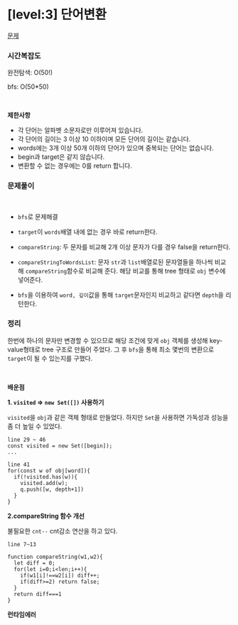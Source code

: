 # [level:3] 단어변환

[문제](https://school.programmers.co.kr/learn/courses/30/lessons/43163)

### 시간복잡도

완전탐색: O(50!)

bfs: O(50\*50)

<br>

**제한사항**

- 각 단어는 알파벳 소문자로만 이루어져 있습니다.
- 각 단어의 길이는 3 이상 10 이하이며 모든 단어의 길이는 같습니다.
- words에는 3개 이상 50개 이하의 단어가 있으며 중복되는 단어는 없습니다.
- begin과 target은 같지 않습니다.
- 변환할 수 없는 경우에는 0를 return 합니다.

### 문제풀이

<br>

- `bfs`로 문제해결

- `target`이 `words`배열 내에 없는 경우 바로 return한다.
- `compareString`: 두 문자를 비교해 2개 이상 문자가 다를 경우 false을 return한다.
- `compareStringToWordsList`: 문자 `str`과 `list`배열로된 문자열들을 하나씩 비교해 `compareString`함수로 비교해 준다. 해당 비교를 통해 tree 형태로 `obj` 변수에 넣어준다.
- `bfs`을 이용하여 `word, 깊이`값을 통해 `target`문자인지 비교하고 같다면 `depth`을 리턴한다.

### 정리

한번에 하나의 문자만 변경할 수 있으므로 해당 조건에 맞게 `obj` 객체를 생성해 key-value형태로 tree 구조로 만들어 주었다. 그 후 `bfs`을 통해 최소 몇번의 변환으로 `target`이 될 수 있는지를 구했다.

<br>

**배운점**

**1. `visited` => `new Set([])` 사용하기**

`visited`을 `obj`과 같은 객체 형태로 만들었다. 하지만 `Set`을 사용하면 가독성과 성능을 좀 더 높일 수 있었다.

```
line 29 ~ 46
const visited = new Set([begin]);
...

line 41
for(const w of obj[word]){
  if(!visited.has(w)){
    visited.add(w);
    q.push([w, depth+1])
  }
}
```

**2.compareString 함수 개선**

불필요한 `cnt--` cnt감소 연산을 하고 있다.

```
line 7~13

function compareString(w1,w2){
  let diff = 0;
  for(let i=0;i<len;i++){
    if(w1[i]!==w2[i]) diff++;
    if(diff>=2) return false;
  }
  return diff===1
}
```

**런타임에러**

